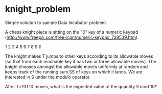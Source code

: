 # knight_problem
Simple solution to sample Data Incubator problem


A chess knight piece is sitting on the "0" key of  a numeric keypad (http://www.freepik.com/free-icon/numeric-keypad_739539.htm).

1	2	3
4	5	6
7	8	9
 	0	 
 

 


The knight makes T jumps to other keys according to its allowable moves (so that from each reachable key it has two or three allowable moves). The knight chooses amongst the allowable moves uniformly at random and keeps track of the running sum SS of keys on which it lands. We are interested in S under the modulo operator.

After T=10T10 moves, what is the expected value of the quantity S mod 10?
